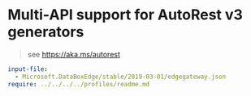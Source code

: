 # Multi-API support for AutoRest v3 generators

> see https://aka.ms/autorest

``` yaml $(enable-multi-api)
input-file:
  - Microsoft.DataBoxEdge/stable/2019-03-01/edgegateway.json
require: ../../../../profiles/readme.md
```
